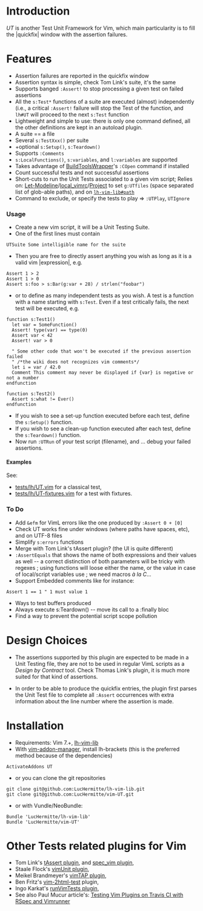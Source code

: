 # Introduction

_UT_ is another Test Unit Framework for Vim, which main particularity is to fill the |quickfix| window with the assertion failures.

# Features
  * Assertion failures are reported in the quickfix window
  * Assertion syntax is simple, check Tom Link's suite, it's the same
  * Supports banged `:Assert!` to stop processing a given test on failed assertions
  * All the `s:Test*` functions of a suite are executed (almost) independently (i.e., a critical `:Assert!` failure will stop the Test of the function, and `lh#UT` will proceed to the next `s:Test` function
  * Lightweight and simple to use: there is only one command defined, all the other definitions are kept in an autoload plugin.
  * A suite == a file
  * Several `s:TestXxx()` per suite
  * +optional `s:Setup()`, `s:Teardown()`
  * Supports `:Comments`
  * `s:LocalFunctions()`, `s:variables`, and `l:variables` are supported
  * Takes advantage of [BuildToolsWrapper](http://github.com/LucHermitte/vim-build-tools-wrapper)'s `:COpen` command if installed
  * Count successful tests and not successful assertions
  * Short-cuts to run the Unit Tests associated to a given vim script; Relies on: [Let-Modeline](http://github.com/LucHermitte/lh-misc/blob/master/plugin/let-modeline.vim)/[local\_vimrc](http://github.com/LucHermitte/local_vimrc)/[Project](http://www.vim.org/scripts/script.php?script_id=69) to set `g:UTfiles` (space separated list of glob-able paths), and on [`lh-vim-lib#path`](http://github.com/LucHermitte/lh-vim-lib)
  * Command to exclude, or specify the tests to play => `:UTPlay`, `UTIgnore`

### Usage
  * Create a new vim script, it will be a Unit Testing Suite.
  * One of the first lines must contain
```
UTSuite Some intelligible name for the suite
```
  * Then you are free to directly assert anything you wish as long as it is a valid vim |expression|, e.g.
```
Assert 1 > 2
Assert 1 > 0
Assert s:foo > s:Bar(g:var + 28) / strlen("foobar")
```
  * or to define as many independent tests as you wish. A test is a function with a name starting with `s:Test`. Even if a test critically fails, the next test will be executed, e.g.
```
function s:Test1()
  let var = SomeFunction()
  Assert! type(var) == type(0)
  Assert var < 42
  Assert! var > 0 

  " Some other code that won't be executed if the previous assertion failed
  " /*the wiki does not recognizes vim comments*/
  let i = var / 42.0
  Comment This comment may never be displayed if {var} is negative or not a number
endfunction

function s:Test2()
  Assert s:what != Ever()
endfunction
```
  * If you wish to see a set-up function executed before each test, define the `s:Setup()` function.
  * If you wish to see a clean-up function executed after each test, define the `s:Teardown()` function.
  * Now run `:UTRun` of your test script (filename), and ... debug your failed assertions.

#### Examples
See:
  * [tests/lh/UT.vim](tests/lh/UT.vim) for a classical test,
  * [tests/lh/UT-fixtures.vim](tests/lh/UT-fixtures.vim) for a test with fixtures.


### To Do
  * Add `&efm` for VimL errors like the one produced by `:Assert 0 + [0]`
  * Check UT works fine under windows (where paths have spaces, etc), and on UTF-8 files
  * Simplify `s:errors` functions
  * Merge with Tom Link's tAssert plugin? (the UI is quite different)
  * `:AssertEquals` that shows the name of both expressions and their values as well -- a correct distinction of both parameters will be tricky with regexes ; using functions will loose either the name, or the value in case of local/script variables use ; we need macros _à la C_...
  * Support Embedded comments like for instance:
```
Assert 1 == 1 " 1 must value 1
```
  * Ways to test buffers produced
  * Always execute s:Teardown() -- move its call to a :finally bloc
  * Find a way to prevent the potential script scope pollution


# Design Choices
  * The assertions supported by this plugin are expected to be made in a Unit Testing file, they are not to be used in regular VimL scripts as a _Design by Contract_ tool. Check Thomas Link's plugin, it is much more suited for that kind of assertions.

  * In order to be able to produce the quickfix entries, the plugin first parses the Unit Test file to complete all `:Assert` occurrences with extra information about the line number where the assertion is made.


# Installation
  * Requirements: Vim 7.+, [lh-vim-lib](http://github.com/LucHermitte/lh-vim-lib)
  * With [vim-addon-manager](https://github.com/MarcWeber/vim-addon-manager), install lh-brackets (this is the preferred method because of the dependencies)
```vim
ActivateAddons UT
```
  * or you can clone the git repositories
```vim
git clone git@github.com:LucHermitte/lh-vim-lib.git
git clone git@github.com:LucHermitte/vim-UT.git
```
  * or with Vundle/NeoBundle:
```vim
Bundle 'LucHermitte/lh-vim-lib'
Bundle 'LucHermitte/vim-UT'
```

# Other Tests related plugins for Vim
  * Tom Link's [tAssert plugin](http://www.vim.org/scripts/script.php?script_id=1730), and [spec\_vim plugin](https://github.com/tomtom/spec_vim),
  * Staale Flock's [vimUnit plugin](http://www.vim.org/scripts/script.php?script_id=1125),
  * Meikel Brandmeyer's [vimTAP plugin](http://www.vim.org/scripts/script.php?script_id=2213),
  * Ben Fritz's [vim-2html-test](http://code.google.com/p/vim-2html-test/) plugin,
  * Ingo Karkat's [runVimTests plugin](http://www.vim.org/scripts/script.php?script_id=2565),
  * See also Paul Mucur article's: [Testing Vim Plugins on Travis CI with RSpec and Vimrunner](http://mudge.github.com/2012/04/18/testing-vim-plugins-on-travis-ci-with-rspec-and-vimrunner.html)
